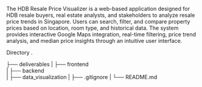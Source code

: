 The HDB Resale Price Visualizer is a web-based application designed for HDB resale buyers, real estate analysts, and stakeholders to analyze resale price trends in Singapore. Users can search, filter, and compare property prices based on location, room type, and historical data. The system provides interactive Google Maps integration, real-time filtering, price trend analysis, and median price insights through an intuitive user interface.


Directory
.

├── deliverables 
|
├── frontend  
|
├── backend  
|
├── data_visualization
|
├── .gitignore
|
└── README.md
